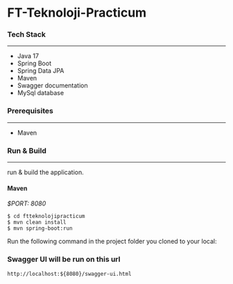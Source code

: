 # FT-Teknoloji-Practicum


### Tech Stack

---
- Java 17
- Spring Boot
- Spring Data JPA
- Maven 
- Swagger documentation
- MySql database



### Prerequisites

---
- Maven

### Run & Build

---
run & build the application.

#### Maven

*$PORT: 8080*
```ssh
$ cd ftteknolojipracticum
$ mvn clean install
$ mvn spring-boot:run
```

Run the following command in the project folder you cloned to your local:


### Swagger UI will be run on this url
`http://localhost:${8080}/swagger-ui.html`
